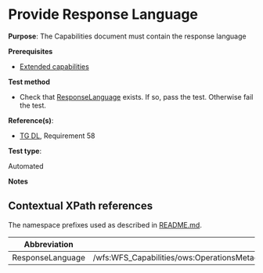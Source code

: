 # Provide Response Language

**Purpose**: The Capabilities document must contain the response language

**Prerequisites**

* [Extended capabilities](http://inspire.ec.europa.eu/id/ats/download-wfs/3.1/wfs-pre-defined/extended-capabilities)

**Test method**

* Check that [ResponseLanguage](#responseLanguage) exists. If so, pass the test. Otherwise fail the test.

**Reference(s)**:

* [TG DL](http://inspire.ec.europa.eu/id/ats/download-wfs/3.1/wfs-pre-defined/README#ref_TG_DL), Requirement 58

**Test type**:

Automated

**Notes**

## Contextual XPath references

The namespace prefixes used as described in [README.md](http://inspire.ec.europa.eu/id/ats/download-wfs/3.1/wfs-pre-defined/README#namespaces).

Abbreviation                                               |  XPath expression
---------------------------------------------------------- | -------------------------------------------------------------------------
ResponseLanguage <a name="responseLanguage"></a> | /wfs:WFS_Capabilities/ows:OperationsMetadata/ows:ExtendedCapabilities/inspire_dls:ExtendedCapabilities/inspire_common:ResponseLanguage/inspire_common:Language

